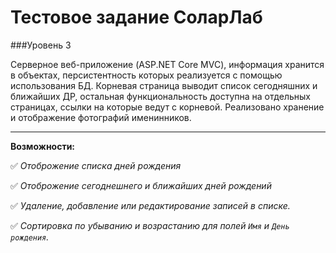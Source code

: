 

# Тестовое задание СоларЛаб
###Уровень 3

Серверное веб-приложение (ASP.NET Core MVC), информация хранится в объектах, персистентность которых реализуется с помощью использования БД. Корневая страница выводит список сегодняшних и ближайших ДР, остальная функциональность доступна на отдельных страницах, ссылки на которые ведут с корневой. Реализовано хранение и отображение фотографий именинников.
______

**Возможности:**

:white_check_mark: *Отоброжение списка дней рождения*

:white_check_mark: *Отоброжение сегоднешнего и ближайших дней рождений*

:white_check_mark: *Удаление, добавление или редактирование записей в списке.*

:white_check_mark: *Сортировка по убыванию и возрастанию для полей `Имя` и `День рождения`.*
